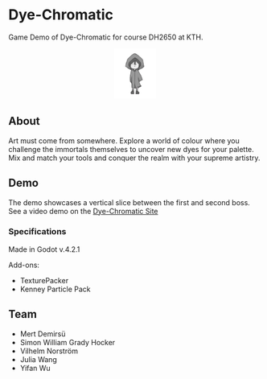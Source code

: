 # Dye-Chromatic
Game Demo of Dye-Chromatic for course DH2650 at KTH.

<div align="center">
    <img src="mc_sprites/movements/stand/stand1.PNG" text-align:center height="100">
</div>

## About 
Art must come from somewhere. Explore a world of colour where you challenge the immortals themselves to uncover new dyes for your palette. Mix and match your tools and conquer the realm with your supreme artistry.

## Demo

The demo showcases a vertical slice between the first and second boss. See a video demo on the [Dye-Chromatic Site](https://dye-chromatic.webflow.io/)

### Specifications
Made in Godot v.4.2.1

Add-ons:
- TexturePacker
- Kenney Particle Pack

## Team
- Mert Demirsü 
- Simon William Grady Hocker
- Vilhelm Norström
- Julia Wang
- Yifan Wu
